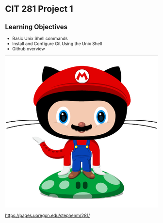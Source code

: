 # CIT 281 Project 1

## Learning Objectives

- Basic Unix Shell commands
- Install and Configure Git Using the Unix Shell
- Github overview

![](images/githuboctocat.png)

https://pages.uoregon.edu/stephenm/281/
